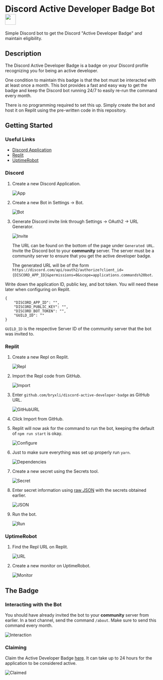 # Discord Active Developer Badge Bot <img src="public/badge.svg" width="35" height="35">

Simple Discord bot to get the Discord "Active Developer Badge" and maintain eligibility.


## Description

The Discord Active Developer Badge is a badge on your Discord profile recognizing you for being an active developer.

One condition to maintain this badge is that the bot must be interacted with at least once a month. This bot provides a fast and easy way to get the badge and keep the Discord bot running 24/7 to easily re-run the command every month.

There is no programming required to set this up. Simply create the bot and host it on Replit using the pre-written code in this repository.

## Getting Started

### Useful Links

* [Discord Application](https://discord.com/developers/applications)
* [Replit](https://replit.com/)
* [UptimeRobot](https://uptimerobot.com/dashboard?ref=website-header#mainDashboard)

### Discord

1. Create a new Discord Application.

    ![App](public/create_application.png)

2. Create a new Bot in Settings &rarr; Bot.

    ![Bot](public/create_bot.png)

3. Generate Discord invite link through Settings &rarr; OAuth2 &rarr; URL Generator.

    ![Invite](public/scopes.png)

    The URL can be found on the bottom of the page under `Generated URL`. Invite the Discord bot to your **community** server. The server must be a community server to ensure that you get the active developer badge.

    The generated URL will be of the form `https://discord.com/api/oauth2/authorize?client_id={DISCORD_APP_ID}&permissions=0&scope=applications.commands%20bot`.

Write down the application ID, public key, and bot token. You will need these later when configuring on Replit.
```
{
    "DISCORD_APP_ID": "",
    "DISCORD_PUBLIC_KEY": "",
    "DISCORD_BOT_TOKEN": "",
    "GUILD_ID": ""
}
```
`GUILD_ID` is the respective Server ID of the community server that the bot was invited to.

### Replit

1. Create a new Repl on Replit.

    ![Repl](public/create_repl.png)

2. Import the Repl code from GitHub.

    ![Import](public/import_from_github.png)

3. Enter `github.com/bryxli/discord-active-developer-badge` as GitHub URL.

    ![GitHubURL](public/enter_github_url.png)

4. Click Import from GitHub.

5. Replit will now ask for the command to run the bot, keeping the default of `npm run start` is okay.

    ![Configure](public/configure_run.png)

6. Just to make sure everything was set up properly run `yarn`.

    ![Dependencies](public/dependencies.png)

7. Create a new secret using the Secrets tool.

    ![Secret](public/secrets.png)

8. Enter secret information using [raw JSON](/secret.json) with the secrets obtained earlier.

    ![JSON](public/json.png)

9. Run the bot.

    ![Run](public/run.png)

### UptimeRobot

1. Find the Repl URL on Replit.

    ![URL](public/webview.png)

2. Create a new monitor on UptimeRobot.

    ![Monitor](public/new_monitor.png)

## The Badge

### Interacting with the Bot

You should have already invited the bot to your **community** server from earlier. In a text channel, send the command `/about`. Make sure to send this command every month.

![Interaction](public/interaction.png)

### Claiming

Claim the Active Developer Badge [here](https://discord.com/developers/active-developer). It can take up to 24 hours for the application to be considered active.

![Claimed](public/claimed.png)